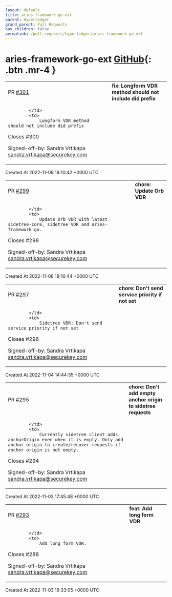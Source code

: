 ```yaml
---
layout: default
title: aries-framework-go-ext
parent: Hyperledger
grand_parent: Pull Requests
has_children: false
permalink: /pull-requests/hyperledger/aries-framework-go-ext
---
```


# aries-framework-go-ext <span class="fs-3 right-align">[GitHub](https://github.com/hyperledger/aries-framework-go-ext){: .btn .mr-4 }</span>


<div>
    <table>
        <tr>
            <td>
                PR <a href="https://github.com/hyperledger/aries-framework-go-ext/pull/301" class=".btn">#301</a>
            </td>
            <td>
                <b>
                    fix: Longform VDR method should not include did prefix
                </b>
            </td>
        </tr>
        <tr>
            <td>
                
            </td>
            <td>
                Longform VDR method should not include did prefix

Closes #300

Signed-off-by: Sandra Vrtikapa <sandra.vrtikapa@securekey.com>
            </td>
        </tr>
    </table>
    <div class="right-align">
        Created At 2022-11-09 19:10:42 +0000 UTC
    </div>
</div>

<div>
    <table>
        <tr>
            <td>
                PR <a href="https://github.com/hyperledger/aries-framework-go-ext/pull/299" class=".btn">#299</a>
            </td>
            <td>
                <b>
                    chore: Update Orb VDR
                </b>
            </td>
        </tr>
        <tr>
            <td>
                
            </td>
            <td>
                Update Orb VDR with latest sidetree-core, sidetree VDR and aries-framework go.

Closes #298

Signed-off-by: Sandra Vrtikapa <sandra.vrtikapa@securekey.com>
            </td>
        </tr>
    </table>
    <div class="right-align">
        Created At 2022-11-08 18:16:44 +0000 UTC
    </div>
</div>

<div>
    <table>
        <tr>
            <td>
                PR <a href="https://github.com/hyperledger/aries-framework-go-ext/pull/297" class=".btn">#297</a>
            </td>
            <td>
                <b>
                    chore: Don't send service priority if not set
                </b>
            </td>
        </tr>
        <tr>
            <td>
                
            </td>
            <td>
                Sidetree VDR: Don't send service priority if not set

Closes #296

Signed-off-by: Sandra Vrtikapa <sandra.vrtikapa@securekey.com>
            </td>
        </tr>
    </table>
    <div class="right-align">
        Created At 2022-11-04 14:44:35 +0000 UTC
    </div>
</div>

<div>
    <table>
        <tr>
            <td>
                PR <a href="https://github.com/hyperledger/aries-framework-go-ext/pull/295" class=".btn">#295</a>
            </td>
            <td>
                <b>
                    chore: Don't add empty anchor origin to sidetree requests
                </b>
            </td>
        </tr>
        <tr>
            <td>
                
            </td>
            <td>
                Currently sidetree client adds anchorOrigin even when it is empty. Only add anchor origin to create/recover requests if anchor origin is not empty.

Closes #294

Signed-off-by: Sandra Vrtikapa <sandra.vrtikapa@securekey.com>
            </td>
        </tr>
    </table>
    <div class="right-align">
        Created At 2022-11-03 17:45:48 +0000 UTC
    </div>
</div>

<div>
    <table>
        <tr>
            <td>
                PR <a href="https://github.com/hyperledger/aries-framework-go-ext/pull/293" class=".btn">#293</a>
            </td>
            <td>
                <b>
                    feat: Add long form VDR
                </b>
            </td>
        </tr>
        <tr>
            <td>
                
            </td>
            <td>
                Add long form VDR.

Closes #288

Signed-off-by: Sandra Vrtikapa <sandra.vrtikapa@securekey.com>
            </td>
        </tr>
    </table>
    <div class="right-align">
        Created At 2022-11-03 16:33:05 +0000 UTC
    </div>
</div>

